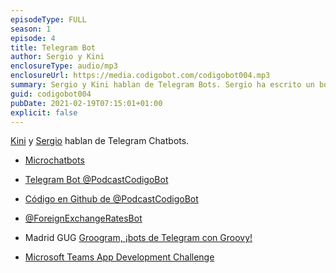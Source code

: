 ```yaml
---
episodeType: FULL
season: 1
episode: 4
title: Telegram Bot
author: Sergio y Kini
enclosureType: audio/mp3
enclosureUrl: https://media.codigobot.com/codigobot004.mp3
summary: Sergio y Kini hablan de Telegram Bots. Sergio ha escrito un bot de telegram para el Podcast y hablan de como funciona. 
guid: codigobot004
pubDate: 2021-02-19T07:15:01+01:00
explicit: false
---
```


[Kini](https://kinisoftware.com) y  [Sergio](https://sergiodelamo.com) hablan de Telegram Chatbots.

- [Microchatbots](https://microchatbots.com)

- [Telegram Bot @PodcastCodigoBot](https://t.me/podcastcodigobot)

- [Código en Github de @PodcastCodigoBot](https://github.com/codigobot/codigobot-telegrambot)

- [@ForeignExchangeRatesBot](https://exchangeratesbot.com)

- Madrid GUG [Groogram, ¡bots de Telegram con Groovy!](https://www.madridgug.com/2019/06/groogram-bots-de-telegram-con-groovy.html)

- [Microsoft Teams App Development Challenge](https://microsoftteams.devpost.com/)
